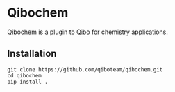 # Qibochem

Qibochem is a plugin to [Qibo](https://github.com/qiboteam/qibo) for chemistry applications.


## Installation

```
git clone https://github.com/qiboteam/qibochem.git
cd qibochem
pip install .
```

